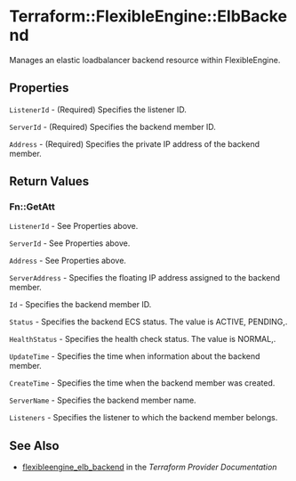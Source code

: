 # Terraform::FlexibleEngine::ElbBackend

Manages an elastic loadbalancer backend resource within FlexibleEngine.

## Properties

`ListenerId` - (Required) Specifies the listener ID.

`ServerId` - (Required) Specifies the backend member ID.

`Address` - (Required) Specifies the private IP address of the backend member.


## Return Values

### Fn::GetAtt

`ListenerId` - See Properties above.

`ServerId` - See Properties above.

`Address` - See Properties above.

`ServerAddress` - Specifies the floating IP address assigned to the backend member.

`Id` - Specifies the backend member ID.

`Status` - Specifies the backend ECS status. The value is ACTIVE, PENDING,.

`HealthStatus` - Specifies the health check status. The value is NORMAL,.

`UpdateTime` - Specifies the time when information about the backend member.

`CreateTime` - Specifies the time when the backend member was created.

`ServerName` - Specifies the backend member name.

`Listeners` - Specifies the listener to which the backend member belongs.

## See Also

* [flexibleengine_elb_backend](https://www.terraform.io/docs/providers/flexibleengine/r/elb_backend.html) in the _Terraform Provider Documentation_